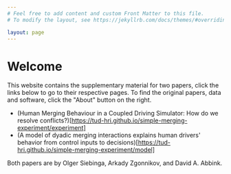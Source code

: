```yaml
---
# Feel free to add content and custom Front Matter to this file.
# To modify the layout, see https://jekyllrb.com/docs/themes/#overriding-theme-defaults

layout: page
---
```



<h1> Welcome </h1>
This website contains the supplementary material for two papers, click the links below to go to their respective pages. To find the original papers, data and software, click the "About" button on the right.

- (Human Merging Behaviour in a Coupled Driving Simulator: How do we resolve conflicts?)[https://tud-hri.github.io/simple-merging-experiment/experiment]
- (A model of dyadic merging interactions explains human drivers' behavior from control inputs to decisions)[https://tud-hri.github.io/simple-merging-experiment/model]

Both papers are by Olger Siebinga, Arkady Zgonnikov, and David A. Abbink. 
